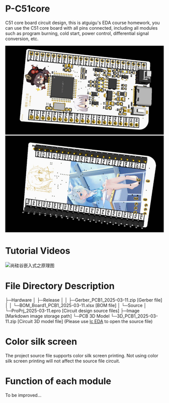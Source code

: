 # P-C51core
C51 core board circuit design, this is atguigu's EDA course homework, you can use the C51 core board with all pins connected, including all modules such as program burning, cold start, power control, differential signal conversion, etc.

![](Image/C51-v1.1-top.jpg)
![](Image/C51-v1.1-bottom.jpg)

# Tutorial Videos

![尚硅谷嵌入式之原理图](https://www.bilibili.com/video/BV1AT421Y7DS/)

# File Directory Description

├─Hardware
│  ├─Release
│  │  ├─Gerber_PCB1_2025-03-11.zip       [Gerber file]
│  │  └─BOM_Board1_PCB1_2025-03-11.xlsx  [BOM file]
│  └─Source
│     └─ProPrj_2025-03-11.epro [Circuit design source files]
├─Image                        [Markdown image storage path]
└─PCB 3D Model
   └─3D_PCB1_2025-03-11.zip    [Circuit 3D model file]
(Please use [lc EDA](https://lceda.cn/) to open the source file)

# Color silk screen

The project source file supports color silk screen printing. Not using color silk screen printing will not affect the source file circuit.

# Function of each module

To be improved...